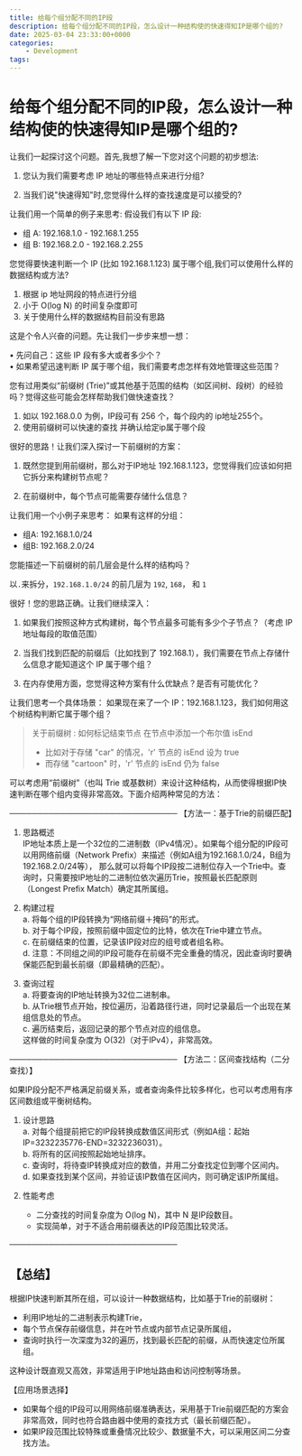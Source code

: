 ```yaml
---
title: 给每个组分配不同的IP段
description: 给每个组分配不同的IP段，怎么设计一种结构使的快速得知IP是哪个组的?
date: 2025-03-04 23:33:00+0000
categories:
    - Development
tags:
---
```


# 给每个组分配不同的IP段，怎么设计一种结构使的快速得知IP是哪个组的?

让我们一起探讨这个问题。首先,我想了解一下您对这个问题的初步想法:

1. 您认为我们需要考虑 IP 地址的哪些特点来进行分组?

2. 当我们说"快速得知"时,您觉得什么样的查找速度是可以接受的?

让我们用一个简单的例子来思考:
假设我们有以下 IP 段:
- 组 A: 192.168.1.0 - 192.168.1.255
- 组 B: 192.168.2.0 - 192.168.2.255

您觉得要快速判断一个 IP (比如 192.168.1.123) 属于哪个组,我们可以使用什么样的数据结构或方法?


1. 根据 ip 地址网段的特点进行分组
2. 小于 O(log N) 的时间复杂度即可
3. 关于使用什么样的数据结构目前没有思路

这是个令人兴奋的问题。先让我们一步步来想一想：

• 先问自己：这些 IP 段有多大或者多少个？    
• 如果希望迅速判断 IP 属于哪个组，我们需要考虑怎样有效地管理这些范围？

您有过用类似“前缀树 (Trie)”或其他基于范围的结构（如区间树、段树）的经验吗？觉得这些可能会怎样帮助我们做快速查找？

1. 如以 192.168.0.0 为例，IP段可有 256 个，每个段内的 ip地址255个。
2. 使用前缀树可以快速的查找 并确认给定ip属于哪个段

很好的思路！让我们深入探讨一下前缀树的方案：

1. 既然您提到用前缀树，那么对于IP地址 192.168.1.123，您觉得我们应该如何把它拆分来构建树节点呢？

2. 在前缀树中，每个节点可能需要存储什么信息？

让我们用一个小例子来思考：
如果有这样的分组：
- 组A: 192.168.1.0/24
- 组B: 192.168.2.0/24

您能描述一下前缀树的前几层会是什么样的结构吗？

以`.`来拆分，`192.168.1.0/24` 的前几层为 `192`, `168`， 和 `1`

很好！您的思路正确。让我们继续深入：

1. 如果我们按照这种方式构建树，每个节点最多可能有多少个子节点？（考虑 IP 地址每段的取值范围）

2. 当我们找到匹配的前缀后（比如找到了 192.168.1），我们需要在节点上存储什么信息才能知道这个 IP 属于哪个组？

3. 在内存使用方面，您觉得这种方案有什么优缺点？是否有可能优化？

让我们思考一个具体场景：
如果现在来了一个 IP：192.168.1.123，我们如何用这个树结构判断它属于哪个组？


> 关于前缀树 : 如何标记结束节点
> 在节点中添加一个布尔值 isEnd
> - 比如对于存储 "car" 的情况，'r' 节点的 isEnd 设为 true
> - 而存储 "cartoon" 时，'r' 节点的 isEnd 仍为 false


可以考虑用“前缀树”（也叫 Trie 或基数树）来设计这种结构，从而使得根据IP快速判断在哪个组内变得非常高效。下面介绍两种常见的方法：

──────────────────────────────
【方法一：基于Trie的前缀匹配】

1. 思路概述  
   IP地址本质上是一个32位的二进制数（IPv4情况）。如果每个组分配的IP段可以用网络前缀（Network Prefix）来描述（例如A组为192.168.1.0/24，B组为192.168.2.0/24等），
   那么就可以将每个IP段按二进制位存入一个Trie中。查询时，只需要按IP地址的二进制位依次遍历Trie，按照最长匹配原则（Longest Prefix Match）确定其所属组。

2. 构建过程  
   a. 将每个组的IP段转换为“网络前缀＋掩码”的形式。  
   b. 对于每个IP段，按照前缀中固定位的比特，依次在Trie中建立节点。  
   c. 在前缀结束的位置，记录该IP段对应的组号或者组名称。  
   d. 注意：不同组之间的IP段可能存在前缀不完全重叠的情况，因此查询时要确保能匹配到最长前缀（即最精确的匹配）。

3. 查询过程  
   a. 将要查询的IP地址转换为32位二进制串。  
   b. 从Trie根节点开始，按位遍历，沿着路径行进，同时记录最后一个出现在某组信息处的节点。  
   c. 遍历结束后，返回记录的那个节点对应的组信息。  
   这样做的时间复杂度为 O(32)（对于IPv4），非常高效。

──────────────────────────────
【方法二：区间查找结构（二分查找）】

如果IP段分配不严格满足前缀关系，或者查询条件比较多样化，也可以考虑用有序区间数组或平衡树结构。

1. 设计思路  
   a. 对每个组提前把它的IP段转换成数值区间形式（例如A组：起始IP=3232235776-END=3232236031）。  
   b. 将所有的区间按照起始地址排序。  
   c. 查询时，将待查IP转换成对应的数值，并用二分查找定位到哪个区间内。  
   d. 如果查找到某个区间，并验证该IP数值在区间内，则可确定该IP所属组。

2. 性能考虑  
   - 二分查找的时间复杂度为 O(log N)，其中 N 是IP段数目。  
   - 实现简单，对于不适合用前缀表达的IP段范围比较灵活。

──────────────────────────────
## 【总结】

根据IP快速判断其所在组，可以设计一种数据结构，比如基于Trie的前缀树：
- 利用IP地址的二进制表示构建Trie，
- 每个节点保存前缀信息，并在叶节点或内部节点记录所属组，
- 查询时执行一次深度为32的遍历，找到最长匹配的前缀，从而快速定位所属组。

这种设计既直观又高效，非常适用于IP地址路由和访问控制等场景。

【应用场景选择】

- 如果每个组的IP段可以用网络前缀准确表达，采用基于Trie前缀匹配的方案会非常高效，同时也符合路由器中使用的查找方式（最长前缀匹配）。
- 如果IP段范围比较特殊或重叠情况比较少、数据量不大，可以采用区间二分查找方法。
